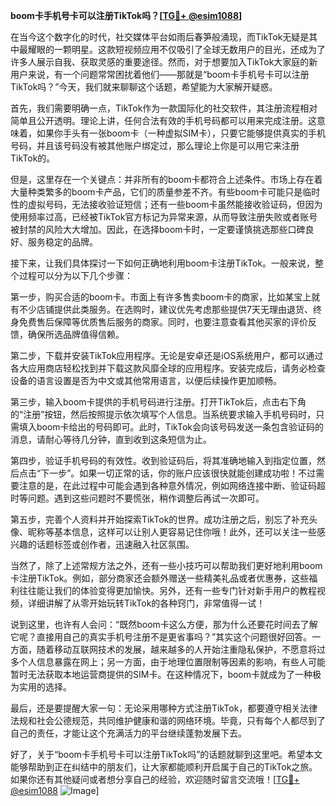 **boom卡手机号卡可以注册TikTok吗？[[TG💪+ @esim1088](https://t.me/s/esim1088)]**

在当今这个数字化的时代，社交媒体平台如雨后春笋般涌现，而TikTok无疑是其中最耀眼的一颗明星。这款短视频应用不仅吸引了全球无数用户的目光，还成为了许多人展示自我、获取灵感的重要途径。然而，对于想要加入TikTok大家庭的新用户来说，有一个问题常常困扰着他们——那就是“boom卡手机号卡可以注册TikTok吗？”今天，我们就来聊聊这个话题，希望能为大家解开疑惑。

首先，我们需要明确一点，TikTok作为一款国际化的社交软件，其注册流程相对简单且公开透明。理论上讲，任何合法有效的手机号码都可以用来完成注册。这意味着，如果你手头有一张boom卡（一种虚拟SIM卡），只要它能够提供真实的手机号码，并且该号码没有被其他账户绑定过，那么理论上你是可以用它来注册TikTok的。

但是，这里存在一个关键点：并非所有的boom卡都符合上述条件。市场上存在着大量种类繁多的boom卡产品，它们的质量参差不齐。有些boom卡可能只是临时性的虚拟号码，无法接收验证短信；还有一些boom卡虽然能接收验证码，但因为使用频率过高，已经被TikTok官方标记为异常来源，从而导致注册失败或者账号被封禁的风险大大增加。因此，在选择boom卡时，一定要谨慎挑选那些口碑良好、服务稳定的品牌。

接下来，让我们具体探讨一下如何正确地利用boom卡注册TikTok。一般来说，整个过程可以分为以下几个步骤：

第一步，购买合适的boom卡。市面上有许多售卖boom卡的商家，比如某宝上就有不少店铺提供此类服务。在选购时，建议优先考虑那些提供7天无理由退货、终身免费售后保障等优质售后服务的商家。同时，也要注意查看其他买家的评价反馈，确保所选品牌值得信赖。

第二步，下载并安装TikTok应用程序。无论是安卓还是iOS系统用户，都可以通过各大应用商店轻松找到并下载这款风靡全球的应用程序。安装完成后，请务必检查设备的语言设置是否为中文或其他常用语言，以便后续操作更加顺畅。

第三步，输入boom卡提供的手机号码进行注册。打开TikTok后，点击右下角的“注册”按钮，然后按照提示依次填写个人信息。当系统要求输入手机号码时，只需填入boom卡给出的号码即可。此时，TikTok会向该号码发送一条包含验证码的消息，请耐心等待几分钟，直到收到这条短信为止。

第四步，验证手机号码的有效性。收到验证码后，将其准确地输入到指定位置，然后点击“下一步”。如果一切正常的话，你的账户应该很快就能创建成功啦！不过需要注意的是，在此过程中可能会遇到各种意外情况，例如网络连接中断、验证码超时等问题。遇到这些问题时不要慌张，稍作调整后再试一次即可。

第五步，完善个人资料并开始探索TikTok的世界。成功注册之后，别忘了补充头像、昵称等基本信息，这样可以让别人更容易记住你哦！此外，还可以关注一些感兴趣的话题标签或创作者，迅速融入社区氛围。

当然了，除了上述常规方法之外，还有一些小技巧可以帮助我们更好地利用boom卡注册TikTok。例如，部分商家还会额外赠送一些精美礼品或者优惠券，这些福利往往能让我们的体验变得更加愉快。另外，还有一些专门针对新手用户的教程视频，详细讲解了从零开始玩转TikTok的各种窍门，非常值得一试！

说到这里，也许有人会问：“既然boom卡这么方便，那为什么还要花时间去了解它呢？直接用自己的真实手机号注册不是更省事吗？”其实这个问题很好回答。一方面，随着移动互联网技术的发展，越来越多的人开始注重隐私保护，不愿意将过多个人信息暴露在网上；另一方面，由于地理位置限制等因素的影响，有些人可能暂时无法获取本地运营商提供的SIM卡。在这种情况下，boom卡就成为了一种极为实用的选择。

最后，还是要提醒大家一句：无论采用哪种方式注册TikTok，都要遵守相关法律法规和社会公德规范，共同维护健康和谐的网络环境。毕竟，只有每个人都尽到了自己的责任，才能让这个充满活力的平台继续蓬勃发展下去。

好了，关于“boom卡手机号卡可以注册TikTok吗”的话题就聊到这里吧。希望本文能够帮助到正在纠结中的朋友们，让大家都能顺利开启属于自己的TikTok之旅。如果你还有其他疑问或者想分享自己的经验，欢迎随时留言交流哦！[[TG💪+ @esim1088](https://t.me/s/esim1088) ![Image](https://i.postimg.cc/4NQfJmqS/Snipaste-2025-05-13-00-14-12.png)]